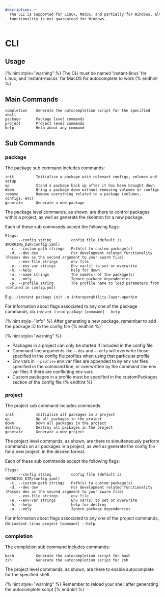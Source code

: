 ```yaml
---
description: >-
  The CLI is supported for Linux, MacOS, and partially for Windows, although
  functionality is not guaranteed for Windows.
---
```


# CLI

## Usage

{% hint style="warning" %}
The CLI must be named 'instant-linux' for Linux, and 'instant-macos' for MacOS for autocomplete to work
{% endhint %}

## Main Commands

```
completion    Generate the autocompletion script for the specified shell
package       Package level commands
project       Project level commands
help          Help about any command
```

## Sub Commands

### package

The package sub command includes commands:

```
init          Initialize a package with relevant configs, volumes and setup
up            Stand a package back up after it has been brought down
down          Bring a package down without removing volumes or configs
remove        Remove everything related to a package (volumes, configs, etc)
generate      Generate a new package
```

The package level commands, as shown, are there to control packages within a project, as well as generate the skeleton for a new package.

Each of these sub commands accept the following flags:

```
Flags:
      --config string         config file (default is $WORKING_DIR/config.yaml)
  -c, --custom-path strings   Path(s) to custom package(s)
  -d, --dev dev               For development related functionality (Passes dev as the second argument to your swarm file)
      --env-file strings      env file
  -e, --env-var strings       Env var(s) to set or overwrite
  -h, --help                  help for down
  -n, --name strings          The name(s) of the package(s)
  -o, --only                  Ignore package dependencies
  -p, --profile string        The profile name to load parameters from (defined in config.yml)
```

E.g. `./instant package init -n interoperability-layer-openhim`

For information about flags associated to any one of the package commands, do `instant-linux package [command] --help`

{% hint style="info" %}
After generating a new package, remember to add the package ID to the config file
{% endhint %}

{% hint style="warning" %}
* Packages in a project can only be started if included in the config file
* Command line arguments like `--dev` and `--only` will overwrite those specified in the config file profiles when using that particular profile
* Env vars in `--profile` env var files are appended to by env var files specified in the command line, or overwritten by the command line env var files if there are conflicting env vars
* Custom packages in a profile must be specified in the customPackages section of the config file
{% endhint %}

### project

The project sub command includes commands:

```
init          Initialize all packages in a project
up            Up all packages in the project
down          Down all packages in the project
destroy       Destroy all packages in the project
generate      Generate a new project
```

The project level commands, as shown, are there to simultaneously perform commands on all packages in a project, as well as generate the config file for a new project, in the desired format.

Each of these sub commands accept the following flags:

```
Flags:
      --config string         config file (default is $WORKING_DIR/config.yaml)
  -c, --custom-path strings   Path(s) to custom package(s)
  -d, --dev dev               For development related functionality (Passes dev as the second argument to your swarm file)
      --env-file strings      env file
  -e, --env-var strings       Env var(s) to set or overwrite
  -h, --help                  help for destroy
  -o, --only                  Ignore package dependencies
```

For information about flags associated to any one of the project commands, do `instant-linux project [command] --help`

### completion

The completion sub command includes commands:

```
bash          Generate the autocompletion script for bash
zsh           Generate the autocompletion script for zsh
```

The project level commands, as shown, are there to enable autocomplete for the specified shell.

{% hint style="warning" %}
Remember to reload your shell after generating the autocomplete script
{% endhint %}
